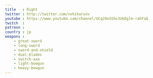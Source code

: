 ```yaml
---
title   : Right
twitter : http://twitter.com/vxhikaruxv
youtube : https://www.youtube.com/channel/UCq29oSShv3UkDglm-rahFaQ
twitch  : 
patreon : 
country : jp
weapons :
    - great-sword
    - long-sword
    - sword-and-shield
    - dual-blades
    - switch-axe
    - light-bowgun
    - heavy-bowgun
---
```


